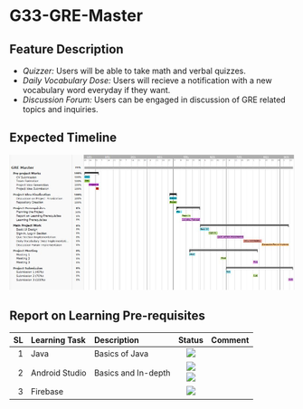 # G33-GRE-Master

Feature Description
--------------------

* *Quizzer:* Users will be able to take math and verbal quizzes.
* *Daily Vocabulary Dose:* Users will recieve a notification with a new vocabulary word everyday if they want.
* *Discussion Forum:* Users can be engaged in discussion of GRE related topics and inquiries.

Expected Timeline
------------------
![Gantt Chart](gantt_chart.JPG)

Report on Learning Pre-requisites
----------------------------------

SL | Learning Task | Description | Status | Comment |
--:|:--------------|:------------|:------:|---------|
1  | Java | Basics of Java | ![ ](https://img.shields.io/badge/Java%20Basics-Learned-green) | |
2  | Android Studio  | Basics and In-depth | ![ ](https://img.shields.io/badge/Basics-May%2030-yellow) <br> ![ ](https://img.shields.io/badge/In--depth-June%2030-red)| |
3  | Firebase |  |![ ](https://img.shields.io/badge/Firebase-June%2020-orange) | |
